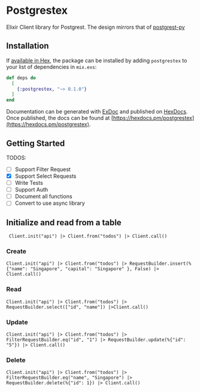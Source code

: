 # Postgrestex

Elixir Client library for Postgrest. The design mirrors that of [postgrest-py](https://github.com/supabase/postgrest-py)

## Installation

If [available in Hex](https://hex.pm/docs/publish), the package can be installed
by adding `postgrestex` to your list of dependencies in `mix.exs`:

```elixir
def deps do
  [
    {:postgrestex, "~> 0.1.0"}
  ]
end
```


Documentation can be generated with [ExDoc](https://github.com/elixir-lang/ex_doc)
and published on [HexDocs](https://hexdocs.pm). Once published, the docs can
be found at [https://hexdocs.pm/postgrestex](https://hexdocs.pm/postgrestex).

## Getting Started


TODOS:
- [ ] Support Filter Request
- [x] Support Select Requests
- [ ] Write Tests
- [ ] Support Auth
- [ ] Document all functions
- [ ] Convert to use async library

## Initialize and read from a table
```
 Client.init("api") |> Client.from("todos") |> Client.call()
```

### Create
```
Client.init("api") |> Client.from("todos") |> RequestBuilder.insert(%{"name": "Singapore", "capital": "Singapore" }, False) |> Client.call()
```

### Read
```
Client.init("api") |> Client.from("todos") |> RequestBuilder.select(["id", "name"]) |>Client.call()
```

### Update
```
Client.init("api") |> Client.from("todos") |> FilterRequestBuilder.eq("id", "1") |> RequestBuilder.update(%{"id": "5"}) |> Client.call()
```

### Delete
```
Client.init("api") |> Client.from("todos") |> FilterRequestBuilder.eq("name", "Singapore") |> RequestBuilder.delete(%{"id": 1}) |> Client.call()
```


